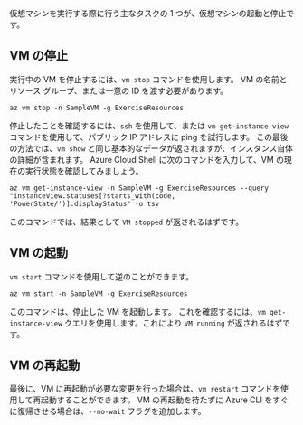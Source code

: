仮想マシンを実行する際に行う主なタスクの 1 つが、仮想マシンの起動と停止です。

## <a name="stopping-a-vm"></a>VM の停止

実行中の VM を停止するには、`vm stop` コマンドを使用します。 VM の名前とリソース グループ、または一意の ID を渡す必要があります。

```azurecli
az vm stop -n SampleVM -g ExerciseResources
```

停止したことを確認するには、`ssh` を使用して、または `vm get-instance-view` コマンドを使用して、パブリック IP アドレスに ping を試行します。 この最後の方法では、`vm show` と同じ基本的なデータが返されますが、インスタンス自体の詳細が含まれます。 Azure Cloud Shell に次のコマンドを入力して、VM の現在の実行状態を確認してみましょう。

```azurecli
az vm get-instance-view -n SampleVM -g ExerciseResources --query "instanceView.statuses[?starts_with(code, 'PowerState/')].displayStatus" -o tsv
```

このコマンドでは、結果として `VM stopped` が返されるはずです。

## <a name="starting-a-vm"></a>VM の起動

`vm start` コマンドを使用して逆のことができます。

```azurecli
az vm start -n SampleVM -g ExerciseResources
```

このコマンドは、停止した VM を起動します。 これを確認するには、`vm get-instance-view` クエリを使用します。これにより `VM running` が返されるはずです。

## <a name="restarting-a-vm"></a>VM の再起動

最後に、VM に再起動が必要な変更を行った場合は、`vm restart` コマンドを使用して再起動することができます。 VM の再起動を待たずに Azure CLI をすぐに復帰させる場合は、`--no-wait` フラグを追加します。

